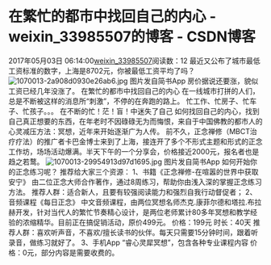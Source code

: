 # 在繁忙的都市中找回自己的内心 - weixin_33985507的博客 - CSDN博客
2017年05月03日 06:14:00[weixin_33985507](https://me.csdn.net/weixin_33985507)阅读数：12
最近又公布了城市最低工资标准的数字，上海是8702元，你被最低工资平均了吗？
![1070013-2a908d0930e26ab6.jpg](https://upload-images.jianshu.io/upload_images/1070013-2a908d0930e26ab6.jpg)
图片发自简书App
房价据说还要涨，貌似工资已经几年没涨了。
在繁忙的都市中找回自己的内心
在一线城市打拼的人们，总是不断被这样的消息所“刺激”，不停的在奔跑的路上。
忙工作、忙房子、忙车子、忙孩子。。。
在不断的忙！茫！盲！中迷失了自己
如何找回自己的内心，找到自己真正想要的东西，在年老时不因碌碌无为而悔恨，来自于中国佛教的都市人的心灵减压方法：冥想，近年来开始逐渐广为人传。
前不久，正念禅修（MBCT治疗疗法）的推广者卡巴金博士来到了上海，接连开了多个不形式主题和形式的正念工作坊，场场活动爆满。半天下午的一个分享会，价格接近2000元，报名者也是趋之若鹜。
![1070013-29954913d97d1695.jpg](https://upload-images.jianshu.io/upload_images/1070013-29954913d97d1695.jpg)
图片发自简书App
如何开始你的正念练习呢？
推荐给大家三个资源：
1、书籍《正念禅修-在喧嚣的世界中获取安宁》
由二位正念大师合作著作，通过8周练习，帮助你由浅入深的掌握正念练习方法。
推荐人群：适合新人，且要有较强阅读能力和强烈自我行动督促者；
2、音频课程《每日正念》
中文音频课程，由两位冥想名师杰克.康菲尔德和塔拉.布拉赫开发，针对当代人的繁忙节奏精心设计，是两位老师累计80多年冥想和教学经验的浓缩精华。目前正在搞促销活动，原价499元。
价格：199元
时长：40天
推荐人群：喜欢听声音，不喜欢/擅长读书的伙伴。每天只需要15分钟时间，跟着听录音，做练习就好了。
3、手机App
“睿心灵犀冥想”，包含各种专业课程内容
价格：0元，部分内容是需要收费的。
